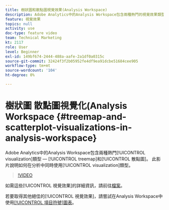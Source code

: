 ```yaml
---
title: 樹狀圖和散點圖視覺效果(Analysis Workspace)
description: Adobe Analytics中的Analysis Workspace包含兩種熱門的視覺效果類型：樹狀圖和散點圖。 此影片說明如何在分析中使用這兩種視覺效果類型。
feature: 視覺效果
topics: null
activity: use
doc-type: feature video
team: Technical Marketing
kt: 2117
role: User
level: Beginner
exl-id: 149bf674-2444-488a-aafe-2a1df0a0315c
source-git-commit: 32424f3f2b05952fe4df9ea91dcbe51684cee905
workflow-type: tm+mt
source-wordcount: '104'
ht-degree: 0%

---
```


#  樹狀圖   散點圖視覺化(Analysis Workspace {#treemap-and-scatterplot-visualizations-in-analysis-workspace}

Adobe Analytics中的Analysis Workspace包含兩種熱門[!UICONTROL visualization]類型 — [!UICONTROL treemap]和[!UICONTROL 散點圖]。 此影片說明如何在分析中同時使用[!UICONTROL visualization]類型。

>[!VIDEO](https://video.tv.adobe.com/v/23988/?quality=12)

如需這些[!UICONTROL 視覺效果]的詳細資訊，請前往[檔案](https://marketing.adobe.com/resources/help/en_US/analytics/analysis-workspace/treemap.html)。

若要取得其他絕佳的[!UICONTROL 視覺效果]，請嘗試在Analysis Workspace中使用[[!UICONTROL 項目符號]圖表](https://helpx.adobe.com/analytics/kt/using/bullet-graph-viz-analysis-workspace-feature-video-use.html)。

